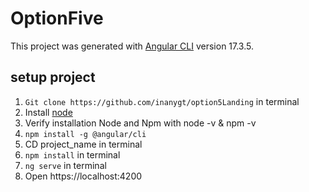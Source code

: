 # OptionFive

This project was generated with [Angular CLI](https://github.com/angular/angular-cli) version 17.3.5.

## setup project

1. `Git clone https://github.com/inanygt/option5Landing` in terminal
2. Install [node](https://nodejs.org/en/download/package-manager)
3. Verify installation Node and Npm with node -v & npm -v
4. `npm install -g @angular/cli`
5. CD project_name in terminal
6. `npm install` in terminal
7. `ng serve` in terminal
8. Open https://localhost:4200
